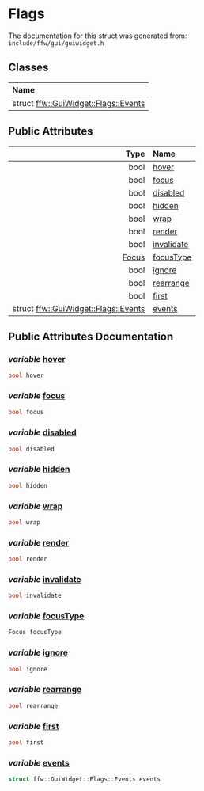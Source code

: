 Flags
===================================


The documentation for this struct was generated from: `include/ffw/gui/guiwidget.h`



## Classes

| Name |
|:-----|
| struct [ffw::GuiWidget::Flags::Events](ffw_GuiWidget_Flags_Events.html) |


## Public Attributes

| Type | Name |
| -------: | :------- |
|  bool | [hover](#70c1c4df) |
|  bool | [focus](#8d3814be) |
|  bool | [disabled](#08933533) |
|  bool | [hidden](#eebb345f) |
|  bool | [wrap](#1702b2d6) |
|  bool | [render](#1264b511) |
|  bool | [invalidate](#59edb1c9) |
|  [Focus](ffw_GuiWidget.html#5379607f) | [focusType](#6ba82cca) |
|  bool | [ignore](#04a2db1d) |
|  bool | [rearrange](#2f2f6afa) |
|  bool | [first](#a544b594) |
|  struct [ffw::GuiWidget::Flags::Events](ffw_GuiWidget_Flags_Events.html) | [events](#35d2db9b) |


## Public Attributes Documentation

### _variable_ <a id="70c1c4df" href="#70c1c4df">hover</a>

```cpp
bool hover
```



### _variable_ <a id="8d3814be" href="#8d3814be">focus</a>

```cpp
bool focus
```



### _variable_ <a id="08933533" href="#08933533">disabled</a>

```cpp
bool disabled
```



### _variable_ <a id="eebb345f" href="#eebb345f">hidden</a>

```cpp
bool hidden
```



### _variable_ <a id="1702b2d6" href="#1702b2d6">wrap</a>

```cpp
bool wrap
```



### _variable_ <a id="1264b511" href="#1264b511">render</a>

```cpp
bool render
```



### _variable_ <a id="59edb1c9" href="#59edb1c9">invalidate</a>

```cpp
bool invalidate
```



### _variable_ <a id="6ba82cca" href="#6ba82cca">focusType</a>

```cpp
Focus focusType
```



### _variable_ <a id="04a2db1d" href="#04a2db1d">ignore</a>

```cpp
bool ignore
```



### _variable_ <a id="2f2f6afa" href="#2f2f6afa">rearrange</a>

```cpp
bool rearrange
```



### _variable_ <a id="a544b594" href="#a544b594">first</a>

```cpp
bool first
```



### _variable_ <a id="35d2db9b" href="#35d2db9b">events</a>

```cpp
struct ffw::GuiWidget::Flags::Events events
```





